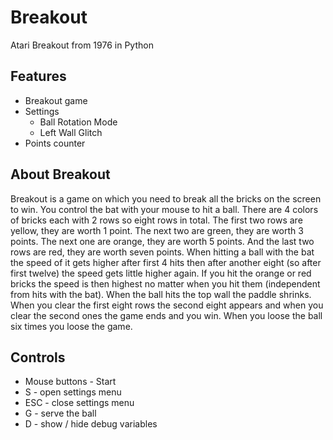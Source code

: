 # Breakout
Atari Breakout from 1976 in Python

## Features
* Breakout game
* Settings
  * Ball Rotation Mode
  * Left Wall Glitch
* Points counter

## About Breakout
Breakout is a game on which you need to break all the bricks on the screen to win. You control the bat with your mouse to hit a ball. There are 4 colors of bricks each with 2 rows so eight rows in total. The first two rows are yellow, they are worth 1 point. The next two are green, they are worth 3 points. The next one are orange, they are worth 5 points. And the last two rows are red, they are worth seven points. When hitting a ball with the bat the speed of it gets higher after first 4 hits then after another eight (so after first twelve) the speed gets little higher again. If you hit the orange or red bricks the speed is then highest no matter when you hit them (independent from hits with the bat). When the ball hits the top wall the paddle shrinks. When you clear the first eight rows the second eight appears and when you clear the second ones the game ends and you win. When you loose the ball six times you loose the game.

## Controls
* Mouse buttons - Start
* S - open settings menu
* ESC - close settings menu
* G - serve the ball
* D - show / hide debug variables
